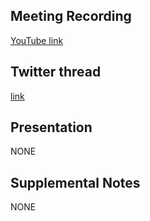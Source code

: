 ## Meeting Recording

[YouTube link](https://youtu.be/Nk3fd9W_bHU)

## Twitter thread

[link](https://twitter.com/Orthogonal_Lab/status/1566152225482760193)

## Presentation

NONE

## Supplemental Notes

NONE
